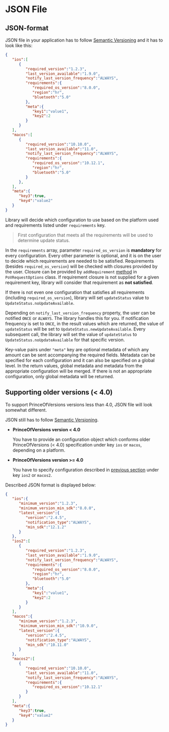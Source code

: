 # JSON File

## JSON-format

JSON file in your application has to follow [Semantic Versioning](http://semver.org/) and it has to look like this:

```json
{
   "ios":[
      {
         "required_version":"1.2.3",
         "last_version_available":"1.9.0",
         "notify_last_version_frequency":"ALWAYS",
         "requirements":{
            "required_os_version":"8.0.0",
            "region":"hr",
            "bluetooth":"5.0"
         },
         "meta":{
            "key1":"value1",
            "key2":2
         }
      }
   ],
   "macos":[
      {
         "required_version":"10.10.0",
         "last_version_available":"11.0",
         "notify_last_version_frequency":"ALWAYS",
         "requirements":{
            "required_os_version":"10.12.1",
            "region":"hr",
            "bluetooth":"5.0"
         }
      },
   ],
   "meta":{
      "key3":true,
      "key4":"value2"
   }
}
```

Library will decide which configuration to use based on the platform used and requirements listed under `requirements` key.
> First configuration that meets all the requirements will be used to determine update status.

In the `requirements` array, parameter `required_os_version` is **mandatory** for every configuration. Every other parameter is optional, and it is on the user to decide which requirements are needed to be satisfied. Requirements (besides `required_os_version`) will be checked with closures provided by the user. Closure can be provided by `addRequirement` [method](#Adding-requirements) in `PoVRequestOptions` class. If requirement closure is not supplied for a given requirement key, library will consider that requirement as **not satisfied**.

If there is not even one configuration that satisfies all requirements (including `required_os_version`), library will set `updateStatus` value to `UpdateStatus.noUpdateAvailable`.

Depending on `notify_last_version_frequency` property, the user can be notified `ONCE` or `ALWAYS`. The library handles this for you. If notification frequency is set to `ONCE`, in the result values which are returned, the value of `updateStatus` will be set to `UpdateStatus.newUpdateAvailable`. Every subsequent call, the library will set the value of `updateStatus` to `UpdateStatus.noUpdateAvailable` for that specific version.

Key-value pairs under `"meta"` key are optional metadata of which any amount can be sent accompanying the required fields. Metadata can be specified for each configuration and it can also be specified on a global level. In the return values, global metadata and metadata from the appropriate configuration will be merged. If there is not an appropriate configuration, only global metadata will be returned.

## Supporting older versions (< 4.0)

To support PrinceOfVersions versions less than 4.0, JSON file will look somewhat different.

JSON still has to follow [Semantic Versioning](http://semver.org/).

* **PrinceOfVersions version < 4.0**

  You have to provide an configuration object which conforms older PrinceOfVersions (< 4.0) specification under key `ios` or `macos`, depending on a platform.

* **PrinceOfVersions version >= 4.0**

  You have to specify configuration described in [previous section](#JSON-format) under key `ios2` or `macos2`.

Described JSON format is displayed below:

```json
{
   "ios":{
      "minimum_version":"1.2.3",
      "minimum_version_min_sdk":"8.0.0",
      "latest_version":{
         "version":"2.4.5",
         "notification_type":"ALWAYS",
         "min_sdk":"12.1.2"
      }
   },
   "ios2":[
      {
         "required_version":"1.2.3",
         "last_version_available":"1.9.0",
         "notify_last_version_frequency":"ALWAYS",
         "requirements":{
            "required_os_version":"8.0.0",
            "region":"hr",
            "bluetooth":"5.0"
         },
         "meta":{
            "key1":"value1",
            "key2":2
         }
      }
   ],
   "macos":{
      "minimum_version":"1.2.3",
      "minimum_version_min_sdk":"10.9.0",
      "latest_version":{
         "version":"2.4.5",
         "notification_type":"ALWAYS",
         "min_sdk":"10.11.0"
      }
   },
   "macos2":[
      {
         "required_version":"10.10.0",
         "last_version_available":"11.0",
         "notify_last_version_frequency":"ALWAYS",
         "requirements":{
            "required_os_version":"10.12.1"
         }
      }
   ],
   "meta":{
      "key3":true,
      "key4":"value2"
   }
}
```
